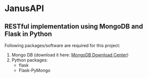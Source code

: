 # JanusAPI
## RESTful implementation using MongoDB and Flask in Python

Following packages/software are required for this project:  
1.  Mongo DB (download it here: [MongoDB Download Center](https://www.mongodb.com/download-center))  
2.  Python packages:  
    * flask  
    * Flask-PyMongo